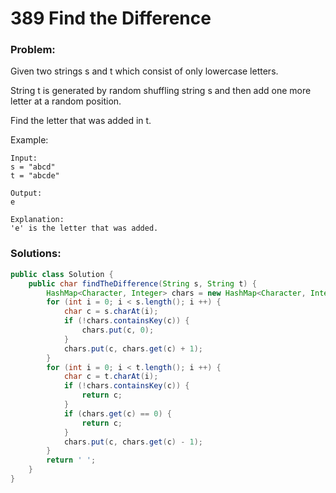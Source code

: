 # 389 Find the Difference

### Problem:

Given two strings s and t which consist of only lowercase letters.

String t is generated by random shuffling string s and then add one more letter at a random position.

Find the letter that was added in t.

Example:

```
Input:
s = "abcd"
t = "abcde"

Output:
e

Explanation:
'e' is the letter that was added.
```

### Solutions:

```java
public class Solution {
    public char findTheDifference(String s, String t) {
        HashMap<Character, Integer> chars = new HashMap<Character, Integer>();
        for (int i = 0; i < s.length(); i ++) {
            char c = s.charAt(i);
            if (!chars.containsKey(c)) {
                chars.put(c, 0);
            }
            chars.put(c, chars.get(c) + 1);
        }
        for (int i = 0; i < t.length(); i ++) {
            char c = t.charAt(i);
            if (!chars.containsKey(c)) {
                return c;
            }
            if (chars.get(c) == 0) {
                return c;
            }
            chars.put(c, chars.get(c) - 1);
        }
        return ' ';
    }
}
```